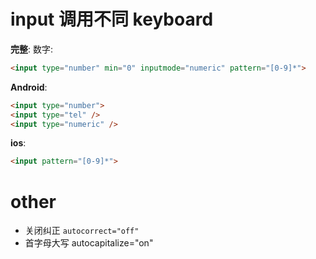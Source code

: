 # input 调用不同 keyboard

**完整**:
数字:

```html
<input type="number" min="0" inputmode="numeric" pattern="[0-9]*">
```

**Android**:

```html
<input type="number">
<input type="tel" />
<input type="numeric" />
```

**ios**:

```html
<input pattern="[0-9]*">
```

# other

* 关闭纠正 `autocorrect="off"`
* 首字母大写 autocapitalize="on"
